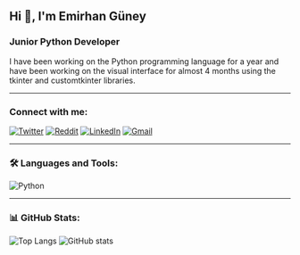 ## Hi 👋, I'm Emirhan Güney

### Junior Python Developer

I have been working on the Python programming language for a year and have been working on the visual interface for almost 4 months using the tkinter and customtkinter libraries.

---

### Connect with me:
[![Twitter](https://img.shields.io/badge/twitter-1DA1F2?style=for-the-badge&logo=twitter&logoColor=white)](https://x.com/nat_heo)
[![Reddit](https://img.shields.io/badge/Reddit-FF4500?style=for-the-badge&logo=reddit&logoColor=white)](https://www.reddit.com/user/Nat_Heo/)
[![LinkedIn](https://img.shields.io/badge/LinkedIn-0A66C2?style=for-the-badge&logo=linkedin&logoColor=white)](https://www.linkedin.com/in/emirhan-güney-aab253365/)
[![Gmail](https://img.shields.io/badge/Gmail-D14836?style=for-the-badge&logo=gmail&logoColor=white)](mailto:emirhanguney045@gmail.com)

---

### 🛠 Languages and Tools:
![Python](https://img.shields.io/badge/Python-3776AB?style=flat&logo=python&logoColor=white)

---

### 📊 GitHub Stats:
![Top Langs](https://github-readme-stats.vercel.app/api/top-langs/?username=nat-heo&layout=compact&langs_count=8&hide_border=true&theme=dark)
![GitHub stats](https://github-readme-stats.vercel.app/api?username=nat-heo&show_icons=true&hide_border=true&count_private=true&theme=dark)
